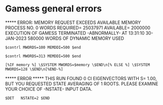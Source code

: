 # Gamess general errors

***** ERROR: MEMORY REQUEST EXCEEDS AVAILABLE MEMORY
 PROCESS NO.    0 WORDS REQUIRED=  25037971 AVAILABLE=   2000000
 EXECUTION OF GAMESS TERMINATED -ABNORMALLY- AT 13:31:10 30-JAN-2023
               580000  WORDS OF DYNAMIC MEMORY USED


```
$contrl MWORDS=100 MEMDDI=500 $end 
```


```
$contrl MWORDS=313 MEMDDI=500 $end 
```


```
[%IF memory %] \$SYSTEM MWORDS=$memory \$END\n[% ELSE %] \$SYSTEM MWORDS=128 \$END\n[%END-%]
```


***** ERROR *****
 THIS RUN FOUND    0 CI EIGENVECTORS WITH S= 1.00,
 BUT YOU REQUESTED STATE AVERAGING OF    1 ROOTS.
 PLEASE EXAMINE YOUR CHOICE OF -NSTATE- INPUT DATA.


```
$DET   NSTATE=2 $END
```
